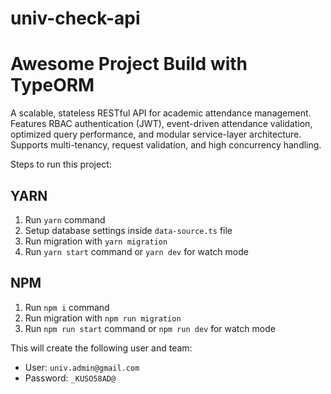 # univ-check-api
# Awesome Project Build with TypeORM
A scalable, stateless RESTful API for academic attendance management. Features RBAC authentication (JWT), event-driven attendance validation, optimized query performance, and modular service-layer architecture. Supports multi-tenancy, request validation, and high concurrency handling.

Steps to run this project:

## YARN
1. Run `yarn` command
2. Setup database settings inside `data-source.ts` file
3. Run migration with `yarn migration`
3. Run `yarn start` command or `yarn dev` for watch mode

## NPM
1. Run `npm i` command
2. Run migration with `npm run migration`
3. Run `npm run start` command or `npm run dev` for watch mode

This will create the following user and team:

- User: `univ.admin@gmail.com`
- Password: `_KUSO58AD@`
